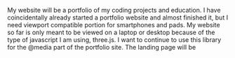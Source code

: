 My website will be a portfolio of my coding projects and education. I have coincidentally already started a portfolio website and almost finished it, but I need viewport compatible portion for smartphones and pads. My website so far is only meant to be viewed on a laptop or desktop because of the type of javascript I am using, three.js. I want to continue to use this library for the @media part of the portfolio site. The landing page will be 